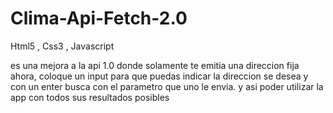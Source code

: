 # Clima-Api-Fetch-2.0

Html5 , Css3 , Javascript 

es una mejora a la api 1.0 donde solamente te emitia una direccion fija ahora, coloque un input para que puedas indicar
la direccion se desea y con un enter busca con el parametro que uno le envia. y asi poder utilizar la app con todos sus
resultados posibles
